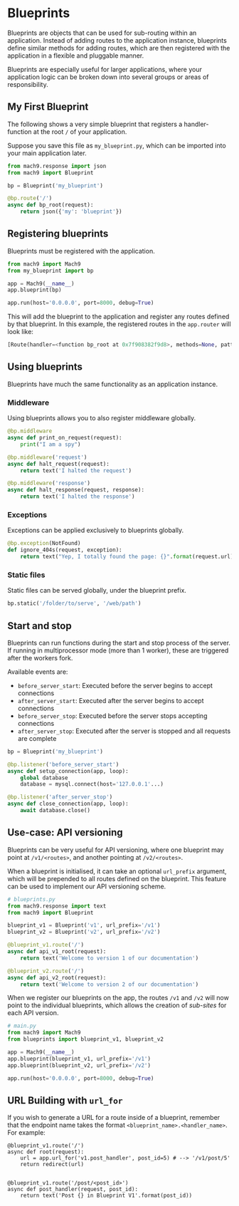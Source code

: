 # Blueprints

Blueprints are objects that can be used for sub-routing within an application.
Instead of adding routes to the application instance, blueprints define similar
methods for adding routes, which are then registered with the application in a
flexible and pluggable manner.

Blueprints are especially useful for larger applications, where your
application logic can be broken down into several groups or areas of
responsibility.

## My First Blueprint

The following shows a very simple blueprint that registers a handler-function at
the root `/` of your application.

Suppose you save this file as `my_blueprint.py`, which can be imported into your
main application later.

```python
from mach9.response import json
from mach9 import Blueprint

bp = Blueprint('my_blueprint')

@bp.route('/')
async def bp_root(request):
    return json({'my': 'blueprint'})

```

## Registering blueprints

Blueprints must be registered with the application.

```python
from mach9 import Mach9
from my_blueprint import bp

app = Mach9(__name__)
app.blueprint(bp)

app.run(host='0.0.0.0', port=8000, debug=True)
```

This will add the blueprint to the application and register any routes defined
by that blueprint. In this example, the registered routes in the `app.router`
will look like:

```python
[Route(handler=<function bp_root at 0x7f908382f9d8>, methods=None, pattern=re.compile('^/$'), parameters=[])]
```

## Using blueprints

Blueprints have much the same functionality as an application instance.

### Middleware

Using blueprints allows you to also register middleware globally.

```python
@bp.middleware
async def print_on_request(request):
	print("I am a spy")

@bp.middleware('request')
async def halt_request(request):
	return text('I halted the request')

@bp.middleware('response')
async def halt_response(request, response):
	return text('I halted the response')
```

### Exceptions

Exceptions can be applied exclusively to blueprints globally.

```python
@bp.exception(NotFound)
def ignore_404s(request, exception):
	return text("Yep, I totally found the page: {}".format(request.url))
```

### Static files

Static files can be served globally, under the blueprint prefix.

```python
bp.static('/folder/to/serve', '/web/path')
```

## Start and stop

Blueprints can run functions during the start and stop process of the server.
If running in multiprocessor mode (more than 1 worker), these are triggered
after the workers fork.

Available events are:

- `before_server_start`: Executed before the server begins to accept connections
- `after_server_start`: Executed after the server begins to accept connections
- `before_server_stop`: Executed before the server stops accepting connections
- `after_server_stop`: Executed after the server is stopped and all requests are complete

```python
bp = Blueprint('my_blueprint')

@bp.listener('before_server_start')
async def setup_connection(app, loop):
    global database
    database = mysql.connect(host='127.0.0.1'...)

@bp.listener('after_server_stop')
async def close_connection(app, loop):
    await database.close()
```

## Use-case: API versioning

Blueprints can be very useful for API versioning, where one blueprint may point
at `/v1/<routes>`, and another pointing at `/v2/<routes>`.

When a blueprint is initialised, it can take an optional `url_prefix` argument,
which will be prepended to all routes defined on the blueprint. This feature
can be used to implement our API versioning scheme.

```python
# blueprints.py
from mach9.response import text
from mach9 import Blueprint

blueprint_v1 = Blueprint('v1', url_prefix='/v1')
blueprint_v2 = Blueprint('v2', url_prefix='/v2')

@blueprint_v1.route('/')
async def api_v1_root(request):
    return text('Welcome to version 1 of our documentation')

@blueprint_v2.route('/')
async def api_v2_root(request):
    return text('Welcome to version 2 of our documentation')
```

When we register our blueprints on the app, the routes `/v1` and `/v2` will now
point to the individual blueprints, which allows the creation of *sub-sites*
for each API version.

```python
# main.py
from mach9 import Mach9
from blueprints import blueprint_v1, blueprint_v2

app = Mach9(__name__)
app.blueprint(blueprint_v1, url_prefix='/v1')
app.blueprint(blueprint_v2, url_prefix='/v2')

app.run(host='0.0.0.0', port=8000, debug=True)
```

## URL Building with `url_for`

If you wish to generate a URL for a route inside of a blueprint, remember that the endpoint name
takes the format `<blueprint_name>.<handler_name>`. For example:

```
@blueprint_v1.route('/')
async def root(request):
    url = app.url_for('v1.post_handler', post_id=5) # --> '/v1/post/5'
    return redirect(url)


@blueprint_v1.route('/post/<post_id>')
async def post_handler(request, post_id):
    return text('Post {} in Blueprint V1'.format(post_id))
```


